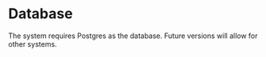 # Database

The system requires Postgres as the database. Future versions will allow for other systems.
